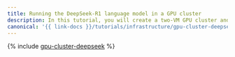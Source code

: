 ```yaml
---
title: Running the DeepSeek-R1 language model in a GPU cluster
description: In this tutorial, you will create a two-VM GPU cluster and run the DeepSeek-R1 language model in it.
canonical: '{{ link-docs }}/tutorials/infrastructure/gpu-cluster-deepseek'
---
```


{% include [gpu-cluster-deepseek](../../_tutorials/infrastructure/gpu-cluster-deepseek.md) %}